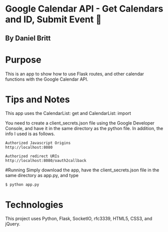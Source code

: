 # Google Calendar API - Get Calendars and ID, Submit Event :star2:
## By Daniel Britt

# Purpose
This is an app to show how to use Flask routes, and other calendar functions with the Google Calendar API.

# Tips and Notes
This app uses the CalendarList: get and CalendarList: import

You need to create a client_secrets.json file using the Google Developer Console, and have it in the same directory as the python file. In addition, the info I used is as follows.

```
Authorized Javascript Origins
http://localhost:8080

Authorized redirect URIs
http://localhost:8080/oauth2callback
```

#Running
Simply download the app, have the client_secrets.json file in the same directory as app.py, and type

```
$ python app.py
```

# Technologies
This project uses Python, Flask, SocketIO, rfc3339, HTML5, CSS3, and jQuery.
